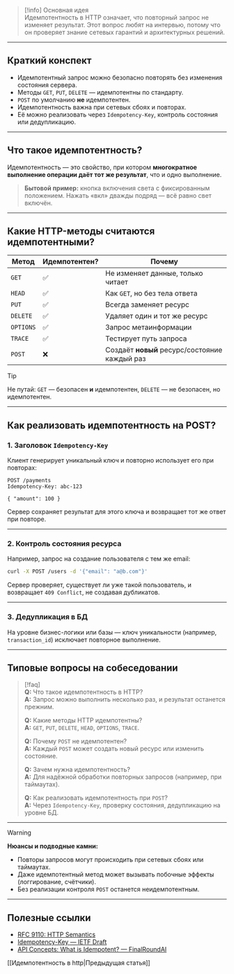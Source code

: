 > [!info] Основная идея  
> Идемпотентность в HTTP означает, что повторный запрос не изменяет результат. Этот вопрос любят на интервью, потому что он проверяет знание сетевых гарантий и архитектурных решений.

---

## Краткий конспект

- Идемпотентный запрос можно безопасно повторять без изменения состояния сервера.
- Методы `GET`, `PUT`, `DELETE` — идемпотентны по стандарту.
- `POST` по умолчанию **не** идемпотентен.
- Идемпотентность важна при сетевых сбоях и повторах.
- Её можно реализовать через `Idempotency-Key`, контроль состояния или дедупликацию.

---

## Что такое идемпотентность?

Идемпотентность — это свойство, при котором **многократное выполнение операции даёт тот же результат**, что и одно выполнение.

> **Бытовой пример:** кнопка включения света с фиксированным положением. Нажать «вкл» дважды подряд — всё равно свет включён.

---

## Какие HTTP-методы считаются идемпотентными?

| Метод     | Идемпотентен? | Почему                            |
|-----------|---------------|------------------------------------|
| `GET`     | ✅            | Не изменяет данные, только читает |
| `HEAD`    | ✅            | Как `GET`, но без тела ответа     |
| `PUT`     | ✅            | Всегда заменяет ресурс            |
| `DELETE`  | ✅            | Удаляет один и тот же ресурс      |
| `OPTIONS` | ✅            | Запрос метаинформации             |
| `TRACE`   | ✅            | Тестирует путь запроса            |
| `POST`    | ❌            | Создаёт **новый** ресурс/состояние каждый раз |

> [!tip]
> Не путай: `GET` — безопасен **и** идемпотентен, `DELETE` — не безопасен, но идемпотентен.

---

## Как реализовать идемпотентность на POST?

### 1. **Заголовок `Idempotency-Key`**

Клиент генерирует уникальный ключ и повторно использует его при повторах:

```http
POST /payments
Idempotency-Key: abc-123

{ "amount": 100 }
```

Сервер сохраняет результат для этого ключа и возвращает тот же ответ при повторе.

---

### 2. **Контроль состояния ресурса**

Например, запрос на создание пользователя с тем же email:

```bash
curl -X POST /users -d '{"email": "a@b.com"}'
```

Сервер проверяет, существует ли уже такой пользователь, и возвращает `409 Conflict`, не создавая дубликатов.

---

### 3. **Дедупликация в БД**

На уровне бизнес-логики или базы — ключ уникальности (например, `transaction_id`) исключает повторное выполнение.

---

## Типовые вопросы на собеседовании

> [!faq]  
> **Q:** Что такое идемпотентность в HTTP?  
> **A:** Запрос можно выполнить несколько раз, и результат останется прежним.  
>  
> **Q:** Какие методы HTTP идемпотентны?  
> **A:** `GET`, `PUT`, `DELETE`, `HEAD`, `OPTIONS`, `TRACE`.  
>  
> **Q:** Почему `POST` не идемпотентен?  
> **A:** Каждый `POST` может создать новый ресурс или изменить состояние.  
>  
> **Q:** Зачем нужна идемпотентность?  
> **A:** Для надёжной обработки повторных запросов (например, при таймаутах).  
>  
> **Q:** Как реализовать идемпотентность при `POST`?  
> **A:** Через `Idempotency-Key`, проверку состояния, дедупликацию на уровне БД.

---

> [!warning]
> **Нюансы и подводные камни:**  
> - Повторы запросов могут происходить при сетевых сбоях или таймаутах.  
> - Даже идемпотентный метод может вызывать побочные эффекты (логгирование, счётчики).  
> - Без реализации контроля `POST` останется неидемпотентным.

---

## Полезные ссылки

- [RFC 9110: HTTP Semantics](https://www.rfc-editor.org/rfc/rfc9110.html?utm_source=chatgpt.com)
- [Idempotency-Key — IETF Draft](https://datatracker.ietf.org/doc/draft-ietf-httpapi-idempotency-key-header/?utm_source=chatgpt.com)
- [API Concepts: What is Idempotent? — FinalRoundAI](https://www.finalroundai.com/interview-questions/api-idempotent-topic?utm_source=chatgpt.com)

[[Идемпотентность в http|Предыдущая статья]]